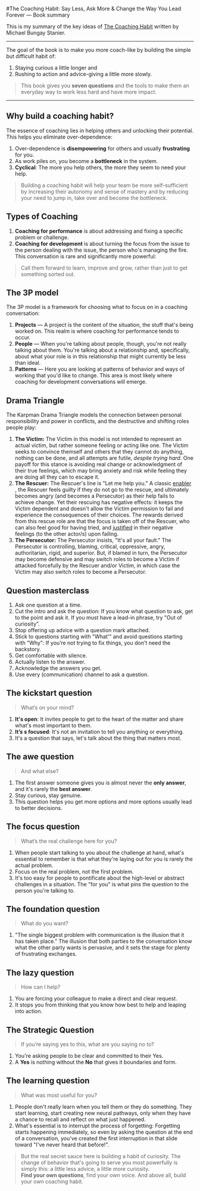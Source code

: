 #The Coaching Habit: Say Less, Ask More & Change the Way You Lead Forever — Book summary


This is my summary of the key ideas of [The Coaching Habit](https://amzn.to/3lIqr16) written by Michael Bungay Stanier.

-----

The goal of the book is to make you more coach-like by building the simple but difficult habit of:
1. Staying curious a little longer and
2. Rushing to action and advice-giving a little more slowly.

> This book gives you **seven questions** and the tools to make them an everyday way to work less hard and have more impact.  

-----

## Why build a coaching habit?
The essence of coaching lies in helping others and unlocking their potential. This helps you eliminate over-dependence:
1. Over-dependence is **disempowering** for others and usually **frustrating** for you.
2. As work piles on, you become a **bottleneck** in the system.
3. **Cyclical**: The more you help others, the more they seem to need your help.
> Building a coaching habit will help your team be more self-sufficient by increasing their autonomy and sense of mastery and by reducing your need to jump in, take over and become the bottleneck.  

## Types of Coaching
1. **Coaching for performance** is about addressing and fixing a specific problem or challenge.
2. **Coaching for development** is about turning the focus from the issue to the person dealing with the issue, the person who's managing the fire. This conversation is rare and significantly more powerful:
> Call them forward to learn, improve and grow, rather than just to get something sorted out.  

## The 3P model
The 3P model is a framework for choosing what to focus on in a coaching conversation:
1. **Projects** — A project is the content of the situation, the stuff that's being worked on. This realm is where coaching for performance tends to occur.
2. **People** — When you're talking about people, though, you're not really
talking about them. You're talking about a relationship and, specifically, about what your role is in this relationship that might currently be less than ideal.
3. **Patterns** — Here you are looking at patterns of behavior and ways of working that you'd like to change. This area is most likely where coaching for development conversations will emerge.

## Drama Triangle
The Karpman Drama Triangle models the connection between personal responsibility and power in conflicts, and the destructive and shifting roles people play:
1. **The Victim:** The Victim in this model is not intended to represent an actual victim, but rather someone feeling or acting like one. The Victim seeks to convince themself and others that they cannot do anything, nothing can be done, and all attempts are futile, _despite trying hard_. One payoff for this stance is avoiding real change or acknowledgment of their true feelings, which may bring anxiety and risk while feeling they are doing all they can to escape it.
2. **The Rescuer:** The Rescuer's line is "Let me help you." A classic  [enabler](https://en.m.wikipedia.org/wiki/Enabling) , the Rescuer feels guilty if they do not go to the rescue, and ultimately becomes angry (and becomes a Persecutor) as their help fails to achieve change. Yet their rescuing has negative effects: it keeps the Victim dependent and doesn't allow the Victim permission to fail and experience the consequences of their choices. The rewards derived from this rescue role are that the focus is taken off of the Rescuer, who can also feel good for having tried, and  [justified](https://en.m.wikipedia.org/wiki/Victim_blaming)  in their negative feelings (to the other actor/s) upon failing.
3. **The Persecutor:** The Persecutor insists, "It's all your fault." The Persecutor is controlling, blaming, critical, oppressive, angry, authoritarian, rigid, and superior. But, if blamed in turn, the Persecutor may become defensive and may switch roles to become a Victim if attacked forcefully by the Rescuer and/or Victim, in which case the Victim may also switch roles to become a Persecutor.

## Question masterclass
1. Ask one question at a time.
2. Cut the intro and ask the question: If you know what question to ask, get to the point and ask it. If you must have a lead-in phrase, try "Out of curiosity”.
3. Stop offering up advice with a question mark attached.
4. Stick to questions starting with "What'" and avoid questions starting with "Why": If you’re not trying to fix things, you don't need the backstory.
5. Get comfortable with silence.
6. Actually listen to the answer.
7. Acknowledge the answers you get.
8. Use every (communication) channel to ask a question.

## The kickstart question
> What’s on your mind?  

1. **It's open**: It invites people to get to the heart of the matter and share what's most important to them.
2. **It’s s focused**: It's not an invitation to tell you anything or everything.
3. It's a question that says, let's talk about the thing that matters most.

## The awe question
> And what else?  

1. The first answer someone gives you is almost never the **only answer**, and it's rarely the **best answer**.
2. Stay curious, stay genuine.
3. This question helps you get more options and more options usually lead to better decisions.

## The focus question
> What’s the real challenge here for you?  

1. When people start talking to you about the challenge at hand, what's essential to remember is that what they're laying out for you is rarely the actual problem.
2. Focus on the real problem, not the first problem.
3. It's too easy for people to pontificate about the high-level or abstract challenges in a situation. The "for you" is what pins the question to the person
you're talking to.

## The foundation question
> What do you want?  

1. "The single biggest problem with communication is the illusion that it has taken place." The illusion that both parties to the conversation know what the other party wants is pervasive, and it sets the stage for plenty of frustrating exchanges.

## The lazy question
> How can I help?  

1. You are forcing your colleague to make a direct and clear request.
2. It stops you from thinking that you know how best to help and leaping into action.

## The Strategic Question
> If you’re saying yes to this, what are you saying no to?  

1. You're asking people to be clear and committed to their Yes.
2. A **Yes** is nothing without the **No** that gives it boundaries and form.

## The learning question
> What was most useful for you?  

1. People don't really learn when you tell them or they do something. They start learning, start creating new neural pathways, only when they have a chance to recall and reflect on what just happened.
2. What's essential is to interrupt the process of forgetting: Forgetting starts happening immediately, so even by asking the question at the end of a conversation, you've created the first interruption in that slide toward "I've never heard that before!".

> But the real secret sauce here is building a habit of curiosity. The change of behavior that's going to serve you most powerfully is simply this: a little less advice, a little more curiosity.  
> **Find your own questions**, find your own voice. And above all, build your own coaching habit.  